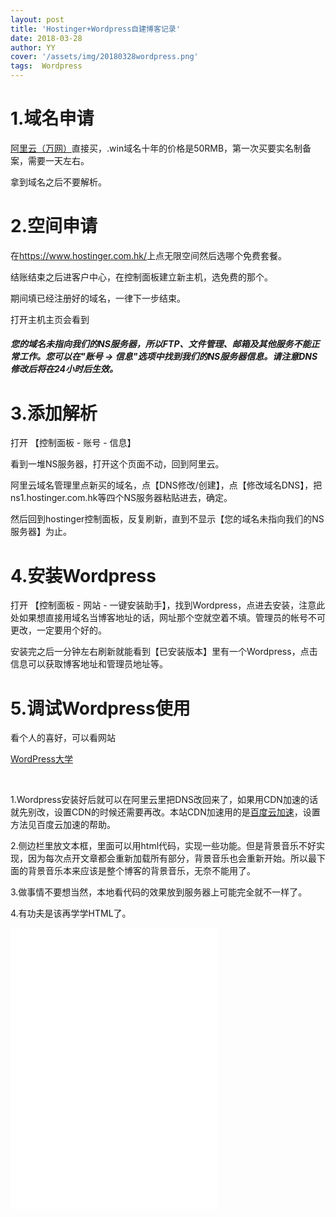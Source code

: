 ```yaml
---
layout: post
title: 'Hostinger+Wordpress自建博客记录'
date: 2018-03-28
author: YY
cover: '/assets/img/20180328wordpress.png'
tags:  Wordpress
---
```

<h1>1.域名申请</h1>
<a href="https://wanwang.aliyun.com/" target="_blank">阿里云（万网）</a>直接买，.win域名十年的价格是50RMB，第一次买要实名制备案，需要一天左右。

拿到域名之后不要解析。
<h1>2.空间申请</h1>
在<a href="https://www.hostinger.com.hk/" target="_blank">https://www.hostinger.com.hk/</a>上点无限空间然后选哪个免费套餐。

结账结束之后进客户中心，在控制面板建立新主机，选免费的那个。

期间填已经注册好的域名，一律下一步结束。

打开主机主页会看到
<h5>您的域名未指向我们的NS服务器，所以FTP、文件管理、邮箱及其他服务不能正常工作。您可以在"账号 -&gt; 信息"选项中找到我们的NS服务器信息。请注意DNS修改后将在24小时后生效。</h5>
<h1>3.添加解析</h1>
打开 【控制面板 - 账号 - 信息】

看到一堆NS服务器，打开这个页面不动，回到阿里云。

阿里云域名管理里点新买的域名，点【DNS修改/创建】，点【修改域名DNS】，把ns1.hostinger.com.hk等四个NS服务器粘贴进去，确定。

然后回到hostinger控制面板，反复刷新，直到不显示【您的域名未指向我们的NS服务器】为止。
<h1>4.安装Wordpress</h1>
打开 【控制面板 - 网站 - 一键安装助手】，找到Wordpress，点进去安装，注意此处如果想直接用域名当博客地址的话，网址那个空就空着不填。管理员的帐号不可更改，一定要用个好的。

安装完之后一分钟左右刷新就能看到【已安装版本】里有一个Wordpress，点击信息可以获取博客地址和管理员地址等。
<h1>5.调试Wordpress使用</h1>
看个人的喜好，可以看网站

<a href="https://www.wpdaxue.com/" target="_blank">WordPress大学</a>

&nbsp;

<!--more-->

1.Wordpress安装好后就可以在阿里云里把DNS改回来了，如果用CDN加速的话就先别改，设置CDN的时候还需要再改。本站CDN加速用的是<a href="http://su.baidu.com/" target="_blank">百度云加速</a>，设置方法见百度云加速的帮助。

2.侧边栏里放文本框，里面可以用html代码，实现一些功能。但是背景音乐不好实现，因为每次点开文章都会重新加载所有部分，背景音乐也会重新开始。所以最下面的背景音乐本来应该是整个博客的背景音乐，无奈不能用了。

3.做事情不要想当然，本地看代码的效果放到服务器上可能完全就不一样了。

4.有功夫是该再学学HTML了。

<iframe type="text/html" frameborder="no" border="0" marginwidth="0" marginheight="0" width=330 height=450 src="//music.163.com/outchain/player?type=0&id=720565761&auto=0&height=430"></iframe>